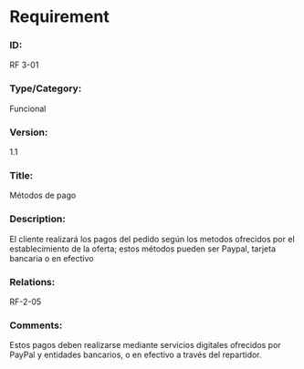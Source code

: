# Requirement

### ID:

RF 3-01

### Type/Category:

Funcional

### Version:

1.1

### Title:

Métodos de pago

### Description:

El cliente realizará los pagos del pedido según los metodos ofrecidos por el establecimiento de la oferta; estos métodos pueden ser Paypal, tarjeta bancaria o en efectivo

### Relations:

RF-2-05

### Comments:

Estos pagos deben realizarse mediante servicios digitales ofrecidos por PayPal y entidades bancarios, o en efectivo a través del repartidor.
